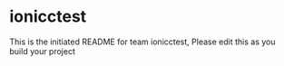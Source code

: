 # ionicctest
This is the initiated README for team ionicctest, Please edit this as you build your project
